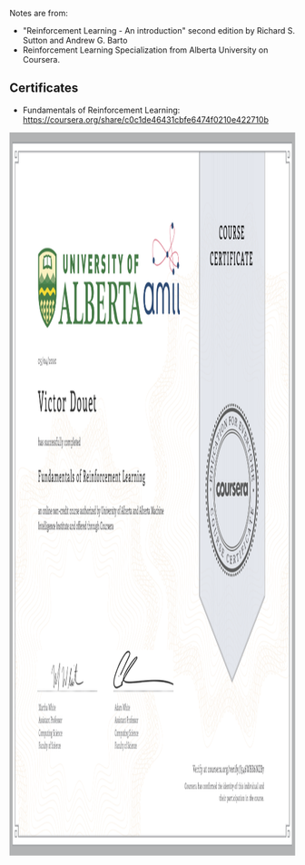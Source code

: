 Notes are from:

+ "Reinforcement Learning - An introduction" second edition by
Richard S. Sutton and Andrew G. Barto
+ Reinforcement Learning Specialization from Alberta University on Coursera.

## Certificates

+ Fundamentals of Reinforcement
Learning: https://coursera.org/share/c0c1de46431cbfe6474f0210e422710b

<p align="center">
<img
src="https://github.com/vdouet/Reinforcement-Learning/blob/master/Reinforcement%20Learning%20Specialization%20-%20Alberta%20University%20/Images/Certificate1.png"
alt="Update rule" title="Update rule" width="1650" height="1275" />
</p>
